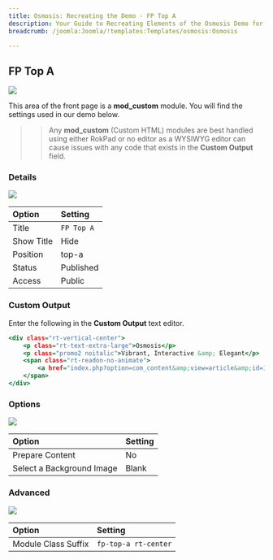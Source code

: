 ```yaml
---
title: Osmosis: Recreating the Demo - FP Top A
description: Your Guide to Recreating Elements of the Osmosis Demo for Joomla
breadcrumb: /joomla:Joomla/!templates:Templates/osmosis:Osmosis

---
```


FP Top A
-----

![][demo]

This area of the front page is a **mod_custom** module. You will find the settings used in our demo below.

>> Any **mod_custom** (Custom HTML) modules are best handled using either RokPad or no editor as a WYSIWYG editor can cause issues with any code that exists in the **Custom Output** field.

### Details

![][demo2]

| Option     | Setting    |  
| :--------- | :--------- |  
| Title      | `FP Top A` |  
| Show Title | Hide       |  
| Position   | top-a      |  
| Status     | Published  |  
| Access     | Public     |  

### Custom Output

Enter the following in the **Custom Output** text editor.

~~~ .html
<div class="rt-vertical-center">
	<p class="rt-text-extra-large">Osmosis</p>
	<p class="promo2 noitalic">Vibrant, Interactive &amp; Elegant</p>
	<span class="rt-readon-no-animate">
		<a href="index.php?option=com_content&amp;view=article&amp;id=1&amp;Itemid=111" class="readon4" data-hover="Features">Features</a>
	</span>
</div>
~~~

### Options

![][demo3]

| Option                    | Setting     |
| :----------               | :---------- |
| Prepare Content           | No          |
| Select a Background Image | Blank       |

### Advanced

![][demo4]

| Option              | Setting              |
| :----------         | :----------          |
| Module Class Suffix | `fp-top-a rt-center` |

[demo]: assets/demo_1.jpeg
[demo2]: assets/demo_1a.jpeg
[demo3]: assets/demo_1b.jpeg
[demo4]: assets/demo_1c.jpeg
